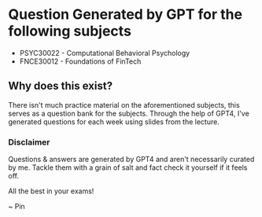 # Question Generated by GPT for the following subjects
- PSYC30022 - Computational Behavioral Psychology
- FNCE30012 - Foundations of FinTech

## Why does this exist?
There isn't much practice material on the aforementioned subjects, this serves as a question bank for the subjects. Through the help of GPT4, I've generated questions for each week using slides from the lecture.

### Disclaimer
Questions & answers are generated by GPT4 and aren't necessarily curated by me. Tackle them with a grain of salt and fact check it yourself if it feels off.

All the best in your exams!

~ Pin